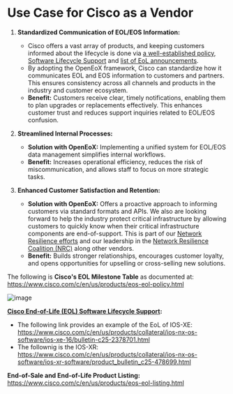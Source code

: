 # Use Case for Cisco as a Vendor

1. **Standardized Communication of EOL/EOS Information:**
   - Cisco offers a vast array of products, and keeping customers informed about the lifecycle is done via [a well-established policy](https://www.cisco.com/c/en/us/products/eos-eol-policy.html), [Software Lifecycle Support](https://www.cisco.com/c/en/us/support/lifecycle/software.html) and [list of EoL announcements](https://www.cisco.com/c/en/us/products/eos-eol-listing.html).
   - By adopting the OpenEoX framework, Cisco can standardize how it communicates EOL and EOS information to customers and partners. This ensures consistency across all channels and products in the industry and customer ecosystem.
   - **Benefit:** Customers receive clear, timely notifications, enabling them to plan upgrades or replacements effectively. This enhances customer trust and reduces support inquiries related to EOL/EOS confusion.

2. **Streamlined Internal Processes:**
   - **Solution with OpenEoX:** Implementing a unified system for EOL/EOS data management simplifies internal workflows.
   - **Benefit:** Increases operational efficiency, reduces the risk of miscommunication, and allows staff to focus on more strategic tasks.

3. **Enhanced Customer Satisfaction and Retention:**
   - **Solution with OpenEoX:** Offers a proactive approach to informing customers via standard formats and APIs. We also are looking forward to help the industry protect critical infrastructure by allowing customers to quickly know when their critical infrastructure components are end-of-support. This is part of our [Network Resilience efforts](https://www.cisco.com/c/en/us/about/trust-center/network-resilience.html?dtid=osscdc000283) and our leadership in the [Network Resilience Coalition (NRC)](https://www.centerforcybersecuritypolicy.org/insights-and-research/new-network-resilience-coalition-launches-to-address-threats-to-outdated-network-infrastructure-on-a-global-scale) along other vendors. 
   - **Benefit:** Builds stronger relationships, encourages customer loyalty, and opens opportunities for upselling or cross-selling new solutions.
  
The following is **Cisco's EOL Milestone Table** as documented at: https://www.cisco.com/c/en/us/products/eos-eol-policy.html

![image](https://github.com/user-attachments/assets/bc27b326-75e7-48e1-be53-c783a271d5a2)


**[Cisco End-of-Life (EOL) Software Lifecycle Support](https://www.cisco.com/c/en/us/support/lifecycle/software.html):** 

- The following link provides an example of the EoL of IOS-XE: https://www.cisco.com/c/en/us/products/collateral/ios-nx-os-software/ios-xe-16/bulletin-c25-2378701.html
- The follownig is the IOS-XR: https://www.cisco.com/c/en/us/products/collateral/ios-nx-os-software/ios-xr-software/product_bulletin_c25-478699.html

**End-of-Sale and End-of-Life Product Listing:** https://www.cisco.com/c/en/us/products/eos-eol-listing.html


